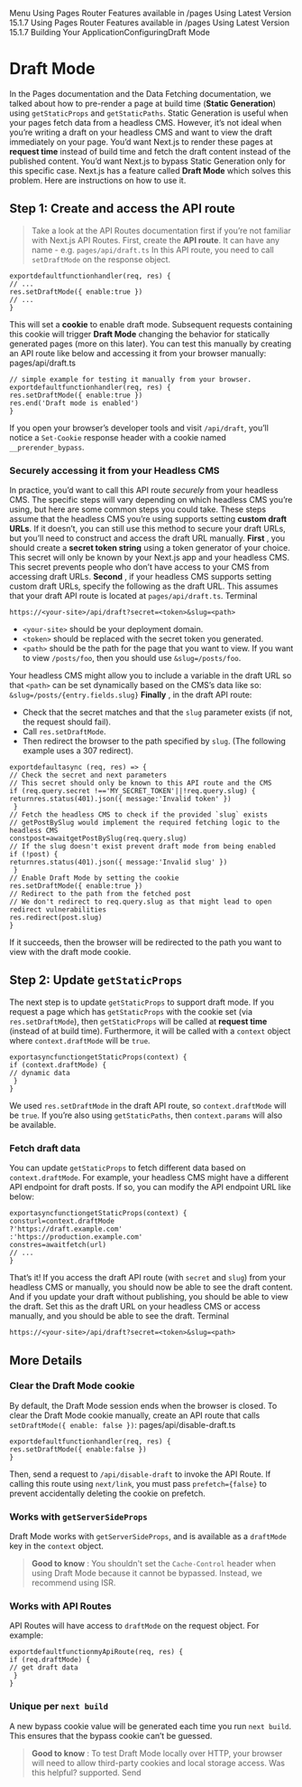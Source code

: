 Menu
Using Pages Router
Features available in /pages
Using Latest Version
15.1.7
Using Pages Router
Features available in /pages
Using Latest Version
15.1.7
Building Your ApplicationConfiguringDraft Mode
# Draft Mode
In the Pages documentation and the Data Fetching documentation, we talked about how to pre-render a page at build time (**Static Generation**) using `getStaticProps` and `getStaticPaths`.
Static Generation is useful when your pages fetch data from a headless CMS. However, it’s not ideal when you’re writing a draft on your headless CMS and want to view the draft immediately on your page. You’d want Next.js to render these pages at **request time** instead of build time and fetch the draft content instead of the published content. You’d want Next.js to bypass Static Generation only for this specific case.
Next.js has a feature called **Draft Mode** which solves this problem. Here are instructions on how to use it.
## Step 1: Create and access the API route
> Take a look at the API Routes documentation first if you’re not familiar with Next.js API Routes.
First, create the **API route**. It can have any name - e.g. `pages/api/draft.ts`
In this API route, you need to call `setDraftMode` on the response object.
```
exportdefaultfunctionhandler(req, res) {
// ...
res.setDraftMode({ enable:true })
// ...
}
```

This will set a **cookie** to enable draft mode. Subsequent requests containing this cookie will trigger **Draft Mode** changing the behavior for statically generated pages (more on this later).
You can test this manually by creating an API route like below and accessing it from your browser manually:
pages/api/draft.ts
```
// simple example for testing it manually from your browser.
exportdefaultfunctionhandler(req, res) {
res.setDraftMode({ enable:true })
res.end('Draft mode is enabled')
}
```

If you open your browser’s developer tools and visit `/api/draft`, you’ll notice a `Set-Cookie` response header with a cookie named `__prerender_bypass`.
### Securely accessing it from your Headless CMS
In practice, you’d want to call this API route _securely_ from your headless CMS. The specific steps will vary depending on which headless CMS you’re using, but here are some common steps you could take.
These steps assume that the headless CMS you’re using supports setting **custom draft URLs**. If it doesn’t, you can still use this method to secure your draft URLs, but you’ll need to construct and access the draft URL manually.
**First** , you should create a **secret token string** using a token generator of your choice. This secret will only be known by your Next.js app and your headless CMS. This secret prevents people who don’t have access to your CMS from accessing draft URLs.
**Second** , if your headless CMS supports setting custom draft URLs, specify the following as the draft URL. This assumes that your draft API route is located at `pages/api/draft.ts`.
Terminal
```
https://<your-site>/api/draft?secret=<token>&slug=<path>
```

  * `<your-site>` should be your deployment domain.
  * `<token>` should be replaced with the secret token you generated.
  * `<path>` should be the path for the page that you want to view. If you want to view `/posts/foo`, then you should use `&slug=/posts/foo`.


Your headless CMS might allow you to include a variable in the draft URL so that `<path>` can be set dynamically based on the CMS’s data like so: `&slug=/posts/{entry.fields.slug}`
**Finally** , in the draft API route:
  * Check that the secret matches and that the `slug` parameter exists (if not, the request should fail).
  * Call `res.setDraftMode`.
  * Then redirect the browser to the path specified by `slug`. (The following example uses a 307 redirect).


```
exportdefaultasync (req, res) => {
// Check the secret and next parameters
// This secret should only be known to this API route and the CMS
if (req.query.secret !=='MY_SECRET_TOKEN'||!req.query.slug) {
returnres.status(401).json({ message:'Invalid token' })
 }
// Fetch the headless CMS to check if the provided `slug` exists
// getPostBySlug would implement the required fetching logic to the headless CMS
constpost=awaitgetPostBySlug(req.query.slug)
// If the slug doesn't exist prevent draft mode from being enabled
if (!post) {
returnres.status(401).json({ message:'Invalid slug' })
 }
// Enable Draft Mode by setting the cookie
res.setDraftMode({ enable:true })
// Redirect to the path from the fetched post
// We don't redirect to req.query.slug as that might lead to open redirect vulnerabilities
res.redirect(post.slug)
}
```

If it succeeds, then the browser will be redirected to the path you want to view with the draft mode cookie.
## Step 2: Update `getStaticProps`
The next step is to update `getStaticProps` to support draft mode.
If you request a page which has `getStaticProps` with the cookie set (via `res.setDraftMode`), then `getStaticProps` will be called at **request time** (instead of at build time).
Furthermore, it will be called with a `context` object where `context.draftMode` will be `true`.
```
exportasyncfunctiongetStaticProps(context) {
if (context.draftMode) {
// dynamic data
 }
}
```

We used `res.setDraftMode` in the draft API route, so `context.draftMode` will be `true`.
If you’re also using `getStaticPaths`, then `context.params` will also be available.
### Fetch draft data
You can update `getStaticProps` to fetch different data based on `context.draftMode`.
For example, your headless CMS might have a different API endpoint for draft posts. If so, you can modify the API endpoint URL like below:
```
exportasyncfunctiongetStaticProps(context) {
consturl=context.draftMode
?'https://draft.example.com'
:'https://production.example.com'
constres=awaitfetch(url)
// ...
}
```

That’s it! If you access the draft API route (with `secret` and `slug`) from your headless CMS or manually, you should now be able to see the draft content. And if you update your draft without publishing, you should be able to view the draft.
Set this as the draft URL on your headless CMS or access manually, and you should be able to see the draft.
Terminal
```
https://<your-site>/api/draft?secret=<token>&slug=<path>
```

## More Details
### Clear the Draft Mode cookie
By default, the Draft Mode session ends when the browser is closed.
To clear the Draft Mode cookie manually, create an API route that calls `setDraftMode({ enable: false })`:
pages/api/disable-draft.ts
```
exportdefaultfunctionhandler(req, res) {
res.setDraftMode({ enable:false })
}
```

Then, send a request to `/api/disable-draft` to invoke the API Route. If calling this route using `next/link`, you must pass `prefetch={false}` to prevent accidentally deleting the cookie on prefetch.
### Works with `getServerSideProps`
Draft Mode works with `getServerSideProps`, and is available as a `draftMode` key in the `context` object.
> **Good to know** : You shouldn't set the `Cache-Control` header when using Draft Mode because it cannot be bypassed. Instead, we recommend using ISR.
### Works with API Routes
API Routes will have access to `draftMode` on the request object. For example:
```
exportdefaultfunctionmyApiRoute(req, res) {
if (req.draftMode) {
// get draft data
 }
}
```

### Unique per `next build`
A new bypass cookie value will be generated each time you run `next build`.
This ensures that the bypass cookie can’t be guessed.
> **Good to know** : To test Draft Mode locally over HTTP, your browser will need to allow third-party cookies and local storage access.
Was this helpful?
supported.
Send
